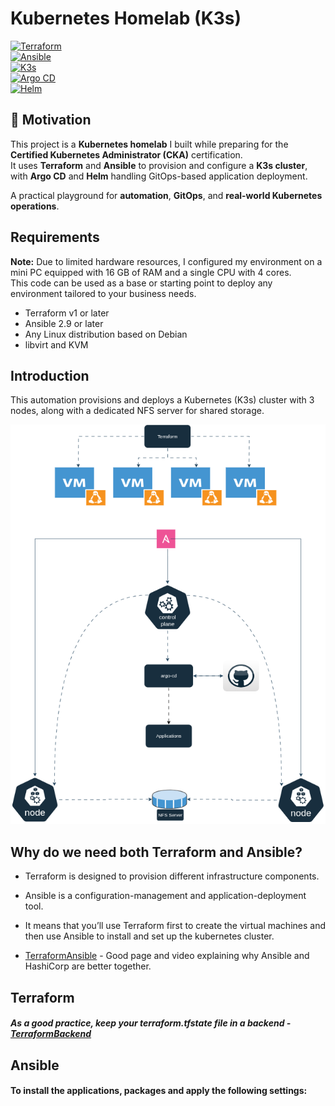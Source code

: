# Kubernetes Homelab (K3s)

[![Terraform](https://img.shields.io/badge/Terraform-v1+-blue?logo=terraform)](https://www.terraform.io/)  
[![Ansible](https://img.shields.io/badge/Ansible-2.9+-red?logo=ansible)](https://www.ansible.com/)  
[![K3s](https://img.shields.io/badge/K3s-Lightgrey?logo=kubernetes)](https://k3s.io/)  
[![Argo CD](https://img.shields.io/badge/ArgoCD-Active-brightgreen?logo=argo)](https://argo-cd.readthedocs.io/)  
[![Helm](https://img.shields.io/badge/Helm-v3+-blue?logo=helm)](https://helm.sh/)


## 📌 Motivation
This project is a **Kubernetes homelab** I built while preparing for the **Certified Kubernetes Administrator (CKA)** certification.  
It uses **Terraform** and **Ansible** to provision and configure a **K3s cluster**, with **Argo CD** and **Helm** handling GitOps-based application deployment.  

A practical playground for **automation**, **GitOps**, and **real-world Kubernetes operations**.

## Requirements

**Note:** Due to limited hardware resources, I configured my environment on a mini PC equipped with 16 GB of RAM and a single CPU with 4 cores.  
This code can be used as a base or starting point to deploy any environment tailored to your business needs.

- Terraform v1 or later  
- Ansible 2.9 or later  
- Any Linux distribution based on Debian
- libvirt and KVM  




## Introduction

This automation provisions and deploys a Kubernetes (K3s) cluster with 3 nodes, along with a dedicated NFS server for shared storage.

![Workflow](./images/HomelabK3S.drawio.png)



## Why do we need both Terraform and Ansible?
* Terraform is designed to provision different infrastructure components.
* Ansible is a configuration-management and application-deployment tool. 
* It means that you’ll use Terraform first to create the virtual machines and then use Ansible to install and set up the kubernetes cluster.

* [TerraformAnsible](https://www.hashicorp.com/resources/ansible-terraform-better-together) - Good page and video explaining why Ansible and HashiCorp are  better together.


## Terraform


##### As a good practice, keep your terraform.tfstate file in a backend - [TerraformBackend](https://developer.hashicorp.com/terraform/language/backend)

## Ansible
#### To install the applications, packages and apply the following settings:
